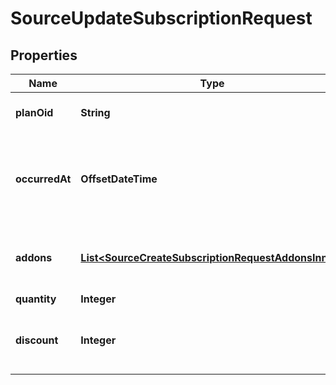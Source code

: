 

# SourceUpdateSubscriptionRequest


## Properties

| Name | Type | Description | Notes |
|------------ | ------------- | ------------- | -------------|
|**planOid** | **String** | Your unique ID for the plan |  |
|**occurredAt** | **OffsetDateTime** | A unix timestamp of when this change occurred. Defaults to now |  [optional] |
|**addons** | [**List&lt;SourceCreateSubscriptionRequestAddonsInner&gt;**](SourceCreateSubscriptionRequestAddonsInner.md) | In cents. The OID can be anything you want. |  [optional] |
|**quantity** | **Integer** |  |  [optional] |
|**discount** | **Integer** | Integer value (in the same currency as the plan) |  [optional] |



